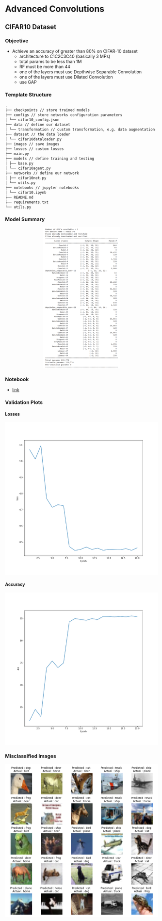 # Advanced Convolutions

## CIFAR10 Dataset

### Objective

- Achieve an accuracy of greater than 80% on CIFAR-10 dataset
    - architecture to C1C2C3C40 (basically 3 MPs)
    - total params to be less than 1M
    - RF must be more than 44
    - one of the layers must use Depthwise Separable Convolution
    - one of the layers must use Dilated Convolution
    - use GAP

### Template Structure

```
.
├── checkpoints // store trained models
├── configs // store networks configuration parameters
│ └── cifar10_config.json
├── data // define our dataset
│ └── transformation // custom transformation, e.g. data augmentation
├── dataset // the data loader
│ └── cifar10dataloader.py
├── images // save images
├── losses // custom losses
├── main.py
├── models // define training and testing
│ ├── base.py
│ └── cifar10agent.py
├── networks // define our network
│ ├── cifar10net.py
│ └── utils.py
├── notebooks // jupyter notebooks
│ └── cifar10.ipynb
├── README.md
├── requirements.txt
└── utils.py
```

### Model Summary

<p align="center">
  <img width="50%" height="50%" src="https://github.com/myselfHimanshu/ai-vision-program/raw/master/Session-07/images/network.png"/>
</p>

### Notebook

- [link](https://github.com/myselfHimanshu/ai-vision-program/blob/master/Session-07/notebooks/002_main_85_55.ipynb)

### Validation Plots

#### Losses

![network](https://github.com/myselfHimanshu/ai-vision-program/raw/master/Session-07/images/validation_loss.png)

#### Accuracy

![network](https://github.com/myselfHimanshu/ai-vision-program/raw/master/Session-07/images/validation_acc.png)

### Misclassified Images

![network](https://github.com/myselfHimanshu/ai-vision-program/raw/master/Session-07/images/misclassified_images.png)
